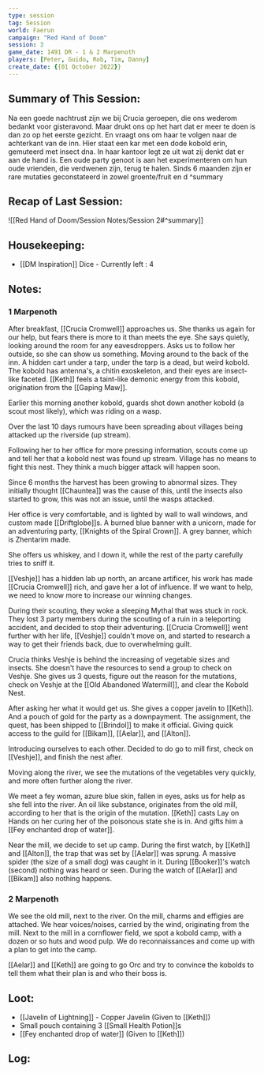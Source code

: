```yaml
---
type: session
tag: Session
world: Faerun
campaign: "Red Hand of Doom"
session: 3
game_date: 1491 DR - 1 & 2 Marpenoth
players: [Peter, Guido, Rob, Tim, Danny]
create_date: {{01 October 2022}}
---
```




## Summary of This Session:
Na een goede nachtrust zijn we bij Crucia geroepen, die ons wederom bedankt voor gisteravond.
Maar drukt ons op het hart dat er meer te doen is dan zo op het eerste gezicht. En vraagt ons om haar te volgen naar de achterkant van de inn. Hier staat een kar met een dode kobold erin, gemuteerd met insect dna. 
In haar kantoor legt ze uit wat zij denkt dat er aan de hand is. Een oude party genoot is aan het experimenteren om hun oude vrienden, die verdwenen zijn, terug te halen. Sinds 6 maanden zijn er rare mutaties geconstateerd in zowel groente/fruit en d
^summary

## Recap of Last Session:

![[Red Hand of Doom/Session Notes/Session 2#^summary]]

## Housekeeping:
- [[DM Inspiration]] Dice - Currently left : 4 
## Notes:

### 1 Marpenoth

After breakfast, [[Crucia Cromwell]] approaches us.
She thanks us again for our help, but fears there is more to it than meets the eye.
She says quietly, looking around the room for any eavesdroppers. Asks us to follow her outside, so she can show us something.
Moving around to the back of the inn. A hidden cart under a tarp, under the tarp is a dead, but weird kobold.
The kobold has antenna's, a chitin exoskeleton, and their eyes are insect-like faceted. [[Keth]] feels a taint-like demonic energy from this kobold, origination from the [[Gaping Maw]]. 

Earlier this morning another kobold, guards shot down another kobold (a scout most likely), which was riding on a wasp.

Over the last 10 days rumours have been spreading about villages being attacked up the riverside (up stream).

Following her to her office for more pressing information, scouts come up and tell her that a kobold nest was found up stream.
Village has no means to fight this nest. They think a much bigger attack will happen soon.

Since 6 months the harvest has been growing to abnormal sizes. They initially thought [[Chauntea]] was the cause of this, until the insects also started to grow, this was not an issue, until the wasps attacked. 

Her office is very comfortable, and is lighted by wall to wall windows, and custom made [[Driftglobe]]s.
A burned blue banner with a unicorn, made for an adventuring party, [[Knights of the Spiral Crown]]. 
A grey banner, which is Zhentarim made.  

She offers us whiskey, and I down it, while the rest of the party carefully tries to sniff it. 

[[Veshje]] has a hidden lab up north, an arcane artificer, his work has made [[Crucia Cromwell]] rich, and gave her a lot of influence.
If we want to help, we need to know more to increase our winning changes.

During their scouting, they woke a sleeping Mythal that was stuck in rock. 
They lost 3 party members during the scouting of a ruin in a teleporting accident, and decided to stop their adventuring.
[[Crucia Cromwell]] went further with her life, [[Veshje]] couldn't move on, and started to research a way to get their friends back, due to overwhelming guilt.

Crucia thinks Veshje is behind the increasing of vegetable sizes and insects.
She doesn't have the resources to send a group to check on Veshje.
She gives us 3 quests, figure out the reason for the mutations, check on Veshje at the [[Old Abandoned Watermill]], and clear the Kobold Nest.

After asking her what it would get us. She gives a copper javelin to [[Keth]]. And a pouch of gold for the party as a downpayment.
The assignment, the quest, has been shipped to [[Brindol]] to make it official. Giving quick access to the guild for [[Bikam]], [[Aelar]], and [[Alton]].

Introducing ourselves to each other.
Decided to do go to mill first, check on [[Veshje]], and finish the nest after.

Moving along the river, we see the mutations of the vegetables very quickly, and more often further along the river.

We meet a fey woman, azure blue skin, fallen in eyes, asks us for help as she fell into the river.
An oil like substance, originates from the old mill, according to her that is the origin of the mutation.
[[Keth]] casts Lay on Hands on her curing her of the poisonous state she is in. And gifts him a [[Fey enchanted drop of water]].

Near the mill, we decide to set up camp.
During the first watch, by [[Keth]] and [[Alton]], the trap that was set by [[Aelar]] was sprung. A massive spider (the size of a small dog) was caught in it.
During [[Booker]]'s watch (second) nothing was heard or seen.
During the watch of [[Aelar]] and [[Bikam]] also nothing happens.

### 2 Marpenoth

We see the old mill, next to the river. On the mill, charms and effigies are attached.
We hear voices/noises, carried by the wind, originating from the mill.
Next to the mill in a cornflower field, we spot a kobold camp, with a dozen or so huts and wood pulp.
We do reconnaissances and come up with a plan to get into the camp.

[[Aelar]] and [[Keth]] are going to go Orc and try to convince the kobolds to tell them what their plan is and who their boss is.

## Loot:
- [[Javelin of Lightning]] - Copper Javelin (Given to [[Keth]])
- Small pouch containing 3 [[Small Health Potion]]s
- [[Fey enchanted drop of water]] (Given to [[Keth]])

## Log:


